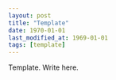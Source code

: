 ```yaml
---
layout: post
title: "Template"
date: 1970-01-01
last_modified_at: 1969-01-01
tags: [template]
---
```


Template. Write here.